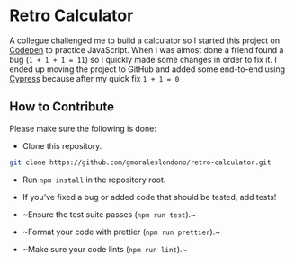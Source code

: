 # Retro Calculator

A collegue challenged me to build a calculator so I started this project on [Codepen](https://codepen.io/gmoraleslondono/pen/JjdopWy) to practice JavaScript.
When I was almost done a friend found a bug (`1 + 1 + 1 = 11`) so I quickly made some changes in order to fix it.
I ended up moving the project to GitHub and added some end-to-end using [Cypress](https://www.cypress.io/) because after my quick fix `1 + 1 = 0`

## How to Contribute

Please make sure the following is done:

- Clone this repository.

```sh
git clone https://github.com/gmoraleslondono/retro-calculator.git
```

- Run `npm install` in the repository root.

- If you’ve fixed a bug or added code that should be tested, add tests!

- ~Ensure the test suite passes (`npm run test`).~

- ~Format your code with prettier (`npm run prettier`).~

- ~Make sure your code lints (`npm run lint`).~
